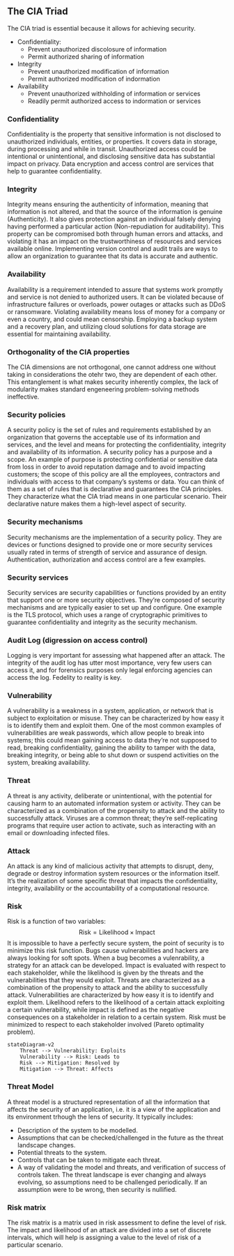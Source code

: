 ## The CIA Triad
 The CIA triad is essential because it allows for achieving security.

- Confidentiality:
	- Prevent unauthorized discolosure of information
	- Permit authorized sharing of information
- Integrity
	- Prevent unauthorized modification of information
	- Permit authorized modification of indormation
- Availability
	- Prevent unauthorized withholding of information or services
	- Readily permit authorized access to indormation or services
### Confidentiality 
Confidentiality is the property that sensitive information is not disclosed to unauthorized individuals, entities, or properties. It covers data in storage, during processing and while in transit. Unauthorized access could be intentional or unintentional, and disclosing sensitive data has substantial impact on privacy. Data encryption and access control are services that help to guarantee confidentiality. 
### Integrity 
Integrity means ensuring the authenticity of information, meaning that information is not altered, and that the source of the information is genuine (Authenticity). It also gives protection against an individual falsely denying having performed a particular action (Non-repudiation for auditability). This property can be compromised both through human errors and attacks, and violating it has an impact on the trustworthiness of resources and services available online. Implementing version control and audit trails are ways to allow an organization to guarantee that its data is accurate and authentic. 
### Availability
Availability is a requirement intended to assure that systems work promptly and service is not denied to authorized users. It can be violated because of infrastructure failures or overloads, power outages or attacks such as DDoS or ransomware. Violating availability means loss of money for a company or even a country, and could mean censorship. Employing a backup system and a recovery plan, and utilizing cloud solutions for data storage are essential for maintaining availability.
### Orthogonality of the CIA properties
The CIA dimensions are not orthogonal, one cannot address one without taking in considerations the otehr two, they are dependent of each other. This entanglement is what makes security inherently complex, the lack of modularity makes standard engeneering problem-solving methods ineffective.
### Security policies
A security policy is the set of rules and requirements established by an organization that governs the acceptable use of its information and services, and the level and means for protecting the confidentiality, integrity and availability of its information. A security policy has a purpose and a scope. An example of purpose is protecting confidential or sensitive data from loss in order to avoid reputation damage and to avoid impacting customers; the scope of this policy are all the employees, contractors and individuals with access to that company’s systems or data.
You can think of them as a set of rules that is declarative and guarantees the CIA principles. They characterize what the CIA triad means in one particular scenario. 
Their declarative nature makes them a high-level aspect of security.
### Security mechanisms
Security mechanisms are the implementation of a security policy. They are devices or functions designed to provide one or more security services usually rated in terms of strength of service and assurance of design. Authentication, authorization and access control are a few examples.
### Security services
Security services are security capabilities or functions provided by an entity that support one or more security objectives. They’re composed of security mechanisms and are typically easier to set up and configure. One example is the TLS protocol, which uses a range of cryptographic primitives to guarantee confidentiality and integrity as the security mechanism.
### Audit Log (digression on access control)
Logging is very important for assessing what happened after an attack.
The integrity of the audit log has utter most importance, very few users can access it, and for forensics purposes only legal enforcing agencies can access the log. Fedelity to reality is key.
### Vulnerability
A vulnerability is a weakness in a system, application, or network that is subject to exploitation or misuse. They can be characterized by how easy it is to identify them and exploit them. One of the most common examples of vulnerabilities are weak passwords, which allow people to break into systems; this could mean gaining access to data they’re not supposed to read, breaking confidentiality, gaining the ability to tamper with the data, breaking integrity, or being able to shut down or suspend activities on the system, breaking availability. 
### Threat
A threat is any activity, deliberate or unintentional, with the potential for causing harm to an automated information system or activity. They can be characterized as a combination of the propensity to attack and the ability to successfully attack. Viruses are a common threat; they’re self-replicating programs that require user action to activate, such as interacting with an email or downloading infected files. 
### Attack
An attack is any kind of malicious activity that attempts to disrupt, deny, degrade or destroy information system resources or the information itself. It’s the realization of some specific threat that impacts the confidentiality, integrity, availability or the accountability of a computational resource.
### Risk
Risk is a function of two variables:
$$
\text{Risk} = \text{Likelihood} \times \text{Impact}
$$
It is impossible to have a perfectly secure system, the point of security is to minimize this risk function.
Bugs cause vulnerabilities and hackers are always looking for soft spots. When a bug becomes a vulenrability, a strategy for an attack can be developed.
Impact is evaluated with respect to each stakeholder, while the likelihood is given by the threats and the vulnerabilities that they would exploit. Threats are characterized as a combination of the propensity to attack and the ability to successfully attack. Vulnerabilities are characterized by how easy it is to identify and exploit them.
Likelihood refers to the likelihood of a certain attack exploiting a certain vulnerability, while impact is defined as the negative consequences on a stakeholder in relation to a certain system. Risk must be minimized to respect to each stakeholder involved (Pareto optimality problem).
```merm
stateDiagram-v2
    Threat --> Vulnerability: Exploits
    Vulnerability --> Risk: Leads to
    Risk --> Mitigation: Resolved by
    Mitigation --> Threat: Affects
```
### Threat Model
A threat model is a structured representation of all the information that affects the security of an application, i.e. it is a view of the application and its environment trhough the lens of security.
It typically includes:
- Description of the system to be modelled.
- Assumptions that can be checked/challenged in the future as the threat landscape changes.
- Potential threats to the system.
- Controls that can be taken to mitigate each threat.
- A way of validating the model and threats, and verification of success of controls taken.
The threat landscape is ever changing and always evolving, so assumptions need to be challenged periodically. If an assumption were to be wrong, then security is nullified.
### Risk matrix
The risk matrix is a matrix used in risk assessment to define the level of risk. The impact and likelihood of an attack are divided into a set of discrete intervals, which will help is assigning a value to the level of risk of a particular scenario.